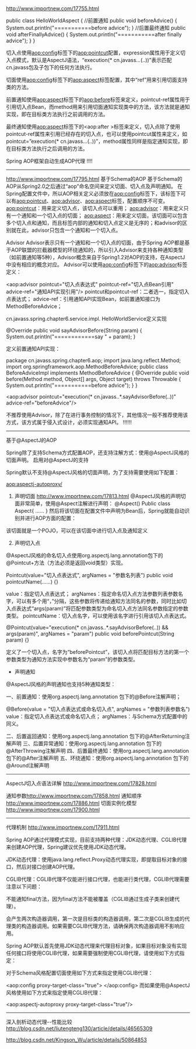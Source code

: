 <http://www.importnew.com/17755.html>

public class HelloWorldAspect { 
 //前置通知 
 public void beforeAdvice() { 
 System.out.println("===========before advice"); 
} 
//后置最终通知 
 public void afterFinallyAdvice() { 
 System.out.println("===========after finally advice"); 
 } 
}

<bean id="aspect" class="cn.javass.spring.chapter6.aop.HelloWorldAspect"/> 
<aop:config> 
<aop:pointcut id="pointcut" expression="execution(* cn.javass..*.*(..))"/> 
 <aop:aspect ref="aspect"> 
 <aop:before pointcut-ref="pointcut" method="beforeAdvice"/> 
 <aop:after pointcut="execution(* cn.javass..*.*(..))" method="afterFinallyAdvice"/> 
 </aop:aspect> 
</aop:config>


切入点使用<aop:config>标签下的<aop:pointcut>配置，expression属性用于定义切入点模式，默认是AspectJ语法，“execution(* cn.javass..*.*(..))”表示匹配cn.javass包及子包下的任何方法执行。

切面使用<aop:config>标签下的<aop:aspect>标签配置，其中“ref”用来引用切面支持类的方法。

前置通知使用<aop:aspect>标签下的<aop:before>标签来定义，pointcut-ref属性用于引用切入点Bean，而method用来引用切面通知实现类中的方法，该方法就是通知实现，即在目标类方法执行之前调用的方法。

最终通知使用<aop:aspect>标签下的<aop:after >标签来定义，切入点除了使用pointcut-ref属性来引用已经存在的切入点，也可以使用pointcut属性来定义，如pointcut=”execution(* cn.javass..*.*(..))”，method属性同样是指定通知实现，即在目标类方法执行之后调用的方法。


Spring AOP框架自动生成AOP代理 !!!!

---
<http://www.importnew.com/17795.html>
基于Schema的AOP
基于Schema的AOP从Spring2.0之后通过“aop”命名空间来定义切面、切入点及声明通知。
在Spring配置文件中，所以AOP相关定义必须放在<aop:config>标签下，该标签下可以有<aop:pointcut>、<aop:advisor>、<aop:aspect>标签，配置顺序不可变。
<aop:pointcut>：用来定义切入点，该切入点可以重用；
<aop:advisor>：用来定义只有一个通知和一个切入点的切面；
<aop:aspect>：用来定义切面，该切面可以包含多个切入点和通知，而且标签内部的通知和切入点定义是无序的；和advisor的区别就在此，advisor只包含一个通知和一个切入点。


Advisor
Advisor表示只有一个通知和一个切入点的切面，由于Spring AOP都是基于AOP联盟的拦截器模型的环绕通知的，所以引入Advisor来支持各种通知类型（如前置通知等5种），Advisor概念来自于Spring1.2对AOP的支持，在AspectJ中没有相应的概念对应。
Advisor可以使用<aop:config>标签下的<aop:advisor>标签定义：

<aop:advisor pointcut="切入点表达式" pointcut-ref="切入点Bean引用"
 advice-ref="通知API实现引用"/>
pointcut和pointcut-ref：二者选一，指定切入点表达式；
advice-ref：引用通知API实现Bean，如前置通知接口为MethodBeforeAdvice；

cn.javass.spring.chapter6.service.impl. HelloWorldService定义实现

@Override
public void sayAdvisorBefore(String param) { 
 System.out.println("============say " + param); 
}

定义前置通知API实现：

package cn.javass.spring.chapter6.aop; 
import java.lang.reflect.Method; 
import org.springframework.aop.MethodBeforeAdvice; 
public class BeforeAdviceImpl implements MethodBeforeAdvice { 
 @Override
 public void before(Method method, Object[] args, Object target) throws Throwable { 
 System.out.println("===========before advice"); 
 } 
}

<bean id="beforeAdvice" class="cn.javass.spring.chapter6.aop.BeforeAdviceImpl"/>

<aop:advisor pointcut="execution(* cn.javass..*.sayAdvisorBefore(..))"
 advice-ref="beforeAdvice"/>
 
不推荐使用Advisor，除了在进行事务控制的情况下，其他情况一般不推荐使用该方式，该方式属于侵入式设计，必须实现通知API。
!!!!!!
 
---

基于@AspectJ的AOP
 
Spring除了支持Schema方式配置AOP，还支持注解方式：使用@AspectJ风格的切面声明。
启用对@AspectJ的支持

Spring默认不支持@AspectJ风格的切面声明，为了支持需要使用如下配置：

<aop:aspectj-autoproxy/>

1. 声明切面
<http://www.importnew.com/17813.html>
@AspectJ风格的声明切面非常简单，使用@Aspect注解进行声明：
@Aspect() 
Public class Aspect{ 
…… 
}
然后将该切面在配置文件中声明为Bean后，Spring就能自动识别并进行AOP方面的配置：

<bean id="aspect" class="……Aspect"/>
该切面就是一个POJO，可以在该切面中进行切入点及通知定义

2. 声明切入点

@AspectJ风格的命名切入点使用org.aspectj.lang.annotation包下的@Pointcut+方法（方法必须是返回void类型）实现。

Pointcut(value="切入点表达式", argNames = "参数名列表") 
public void pointcutName(……) {}

value：指定切入点表达式；
argNames：指定命名切入点方法参数列表参数名字，可以有多个用“，”分隔，这些参数将传递给通知方法同名的参数，同时比如切入点表达式“args(param)”将匹配参数类型为命名切入点方法同名参数指定的参数类型。
pointcutName：切入点名字，可以使用该名字进行引用该切入点表达式。

@Pointcut(value="execution(* cn.javass..*.sayAdvisorBefore(..)) && args(param)", argNames = "param") 
public void beforePointcut(String param) {}

定义了一个切入点，名字为“beforePointcut”，该切入点将匹配目标方法的第一个参数类型为通知方法实现中参数名为“param”的参数类型。

+ 声明通知

@AspectJ风格的声明通知也支持5种通知类型：

一、前置通知：使用org.aspectj.lang.annotation 包下的@Before注解声明；

@Before(value = "切入点表达式或命名切入点", argNames = "参数列表参数名")
value：指定切入点表达式或命名切入点；
argNames：与Schema方式配置中的同义。

二、后置返回通知：使用org.aspectj.lang.annotation 包下的@AfterReturning注解声明
三、后置异常通知：使用org.aspectj.lang.annotation 包下的@AfterThrowing注解声明
四、后置最终通知：使用org.aspectj.lang.annotation 包下的@After注解声明
五、环绕通知：使用org.aspectj.lang.annotation 包下的@Around注解声明

---
AspectJ切入点语法详解
<http://www.importnew.com/17828.html>

通知参数<http://www.importnew.com/17858.html>
通知顺序<http://www.importnew.com/17886.html>
切面实例化模型<http://www.importnew.com/17900.html>

---

代理机制
<http://www.importnew.com/17911.html>

Spring AOP通过代理模式实现，目前支持两种代理：JDK动态代理、CGLIB代理来创建AOP代理，Spring建议优先使用JDK动态代理。

JDK动态代理：使用java.lang.reflect.Proxy动态代理实现，即提取目标对象的接口，然后对接口创建AOP代理。

CGLIB代理：CGLIB代理不仅能进行接口代理，也能进行类代理，CGLIB代理需要注意以下问题：

不能通知final方法，因为final方法不能被覆盖（CGLIB通过生成子类来创建代理）。

会产生两次构造器调用，第一次是目标类的构造器调用，第二次是CGLIB生成的代理类的构造器调用。如果需要CGLIB代理方法，请确保两次构造器调用不影响应用。

Spring AOP默认首先使用JDK动态代理来代理目标对象，如果目标对象没有实现任何接口将使用CGLIB代理，如果需要强制使用CGLIB代理，请使用如下方式指定：

对于Schema风格配置切面使用如下方式来指定使用CGLIB代理：

<aop:config proxy-target-class="true"> 
</aop:config>
而如果使用@AspectJ风格使用如下方式来指定使用CGLIB代理：

<aop:aspectj-autoproxy proxy-target-class="true"/>

---

深入剖析动态代理--性能比较<http://blog.csdn.net/liutengteng130/article/details/46565309>

<http://blog.csdn.net/Kingson_Wu/article/details/50864853>
